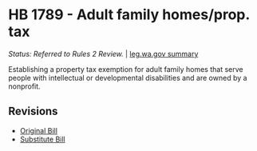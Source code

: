 # HB 1789 - Adult family homes/prop. tax
*Status: Referred to Rules 2 Review.* | [leg.wa.gov summary](https://app.leg.wa.gov/billsummary?BillNumber=1789&Year=2021)

Establishing a property tax exemption for adult family homes that serve people with intellectual or developmental disabilities and are owned by a nonprofit.

## Revisions
* [Original Bill](1/)
* [Substitute Bill](S/)
